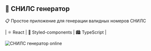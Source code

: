 ## 🎲 СНИЛС генератор

📋 Простое приложение для генерации валидных номеров СНИЛС

| ⚛️ React | 💅 Styled-components | 🏙 TypeScript |

![СНИЛС генератор online](./public/assets/preview.gif)



